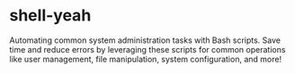 # shell-yeah

Automating common system administration tasks with Bash scripts. Save time and reduce errors by leveraging these scripts for common operations like user management, file manipulation, system configuration, and more!
